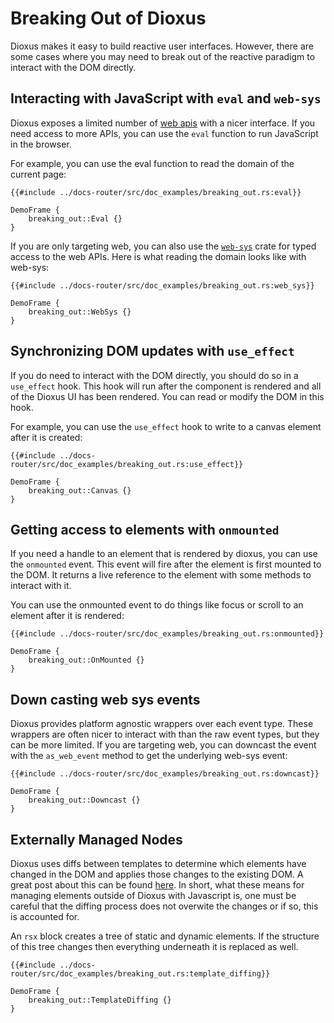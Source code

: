 # Breaking Out of Dioxus

Dioxus makes it easy to build reactive user interfaces. However, there are some cases where you may need to break out of the reactive paradigm to interact with the DOM directly.

## Interacting with JavaScript with `eval` and `web-sys`

Dioxus exposes a limited number of [web apis](https://developer.mozilla.org/en-US/docs/Web/API) with a nicer interface. If you need access to more APIs, you can use the `eval` function to run JavaScript in the browser.


For example, you can use the eval function to read the domain of the current page:

```rust, no_run
{{#include ../docs-router/src/doc_examples/breaking_out.rs:eval}}
```
```inject-dioxus
DemoFrame {
    breaking_out::Eval {}
}
```

If you are only targeting web, you can also use the [`web-sys`](https://crates.io/crates/web-sys) crate for typed access to the web APIs. Here is what reading the domain looks like with web-sys:

```rust, no_run
{{#include ../docs-router/src/doc_examples/breaking_out.rs:web_sys}}
```
```inject-dioxus
DemoFrame {
    breaking_out::WebSys {}
}
```

## Synchronizing DOM updates with `use_effect`

If you do need to interact with the DOM directly, you should do so in a `use_effect` hook. This hook will run after the component is rendered and all of the Dioxus UI has been rendered. You can read or modify the DOM in this hook.


For example, you can use the `use_effect` hook to write to a canvas element after it is created:

```rust, no_run
{{#include ../docs-router/src/doc_examples/breaking_out.rs:use_effect}}
```
```inject-dioxus
DemoFrame {
    breaking_out::Canvas {}
}
```

## Getting access to elements with `onmounted`

If you need a handle to an element that is rendered by dioxus, you can use the `onmounted` event. This event will fire after the element is first mounted to the DOM. It returns a live reference to the element with some methods to interact with it.


You can use the onmounted event to do things like focus or scroll to an element after it is rendered:

```rust, no_run
{{#include ../docs-router/src/doc_examples/breaking_out.rs:onmounted}}
```
```inject-dioxus
DemoFrame {
    breaking_out::OnMounted {}
}
```

## Down casting web sys events

Dioxus provides platform agnostic wrappers over each event type. These wrappers are often nicer to interact with than the raw event types, but they can be more limited. If you are targeting web, you can downcast the event with the `as_web_event` method to get the underlying web-sys event:

```rust, no_run
{{#include ../docs-router/src/doc_examples/breaking_out.rs:downcast}}
```
```inject-dioxus
DemoFrame {
    breaking_out::Downcast {}
}
```

## Externally Managed Nodes

Dioxus uses diffs between templates to determine which elements have changed in the DOM and applies those changes to the existing DOM. A great post about this can be found [here](https://dioxuslabs.com/blog/templates-diffing/). In short, what these means for managing elements outside of Dioxus with Javascript is, one must be careful that the diffing process does not overwite the changes or if so, this is accounted for.

An `rsx` block creates a tree of static and dynamic elements. If the structure of this tree changes then everything underneath it is replaced as well.

```rust, no_run
{{#include ../docs-router/src/doc_examples/breaking_out.rs:template_diffing}}
```
```inject-dioxus
DemoFrame {
    breaking_out::TemplateDiffing {}
}
```